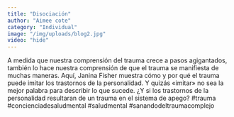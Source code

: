 ```yaml
---
title: "Disociación"
author: "Aimee cote"
category: "Individual"
image: "/img/uploads/blog2.jpg"
video: "hide"
---
```

A medida que nuestra comprensión del trauma crece a pasos agigantados, también lo hace nuestra comprensión de que el trauma se manifiesta de muchas maneras. Aquí, Janina Fisher muestra cómo y por qué el trauma puede imitar los trastornos de la personalidad. Y quizás «imitar» no sea la mejor palabra para describir lo que sucede. ¿Y si los trastornos de la personalidad resultaran de un trauma en el sistema de apego? #trauma #concienciadesaludmental #saludmental #sanandodeltraumacomplejo
